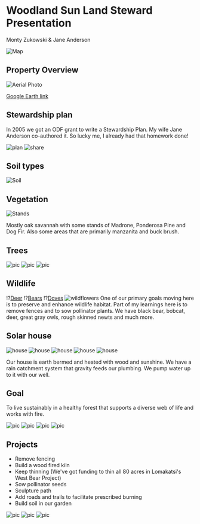 <!--
author:   Monty Zukowski

email:    monty@washdish.com

version:  0.0.1

language: en

narrator: US English Female

comment:  Land steward presentation.

link:     https://cdn.jsdelivr.net/chartist.js/latest/chartist.min.css

script:   https://cdn.jsdelivr.net/chartist.js/latest/chartist.min.js

import: https://raw.githubusercontent.com/LiaTemplates/Fullscreen/0.0.1/README.md
-->

# Woodland Sun Land Steward Presentation
Monty Zukowski & Jane Anderson

![Map](pics/map.png)

## Property Overview
![Aerial Photo](pics/Aerial.jpg)

[Google Earth link](https://earth.google.com/web/search/980+Poormans+Creek+Road,+Jacksonville,+OR/@42.27458405,-122.95706143,761.37107052a,707.43693216d,35y,0h,0t,0r/data=CigiJgokCb3hg015yDdAEbnhg015yDfAGd4P3Tbzs0NAIS29zFVDxlDA)

## Stewardship plan
In 2005 we got an ODF grant to write a Stewardship Plan. My wife Jane Anderson co-authored it. So lucky me, I already had that homework done!

![plan](pics/StewardshipPlan.jpg) 
![share](pics/costshare.jpg)


## Soil types
![Soil](pics/SoilTypes.jpg)

## Vegetation
![Stands](pics/Stands.jpg)

Mostly oak savannah with some stands of Madrone, Ponderosa Pine and Dog Fir. Also some areas that are primarily manzanita and buck brush. 

## Trees
![pic](pics/IMG_0094.jpeg)
![pic](pics/IMG_0847.jpeg)
![pic](pics/IMG_0561.jpeg)

## Wildlife
!?[Deer](pics/Deer.mp4)<!-- autoplay="true" muted="true" -->
!?[Bears](pics/107.mp4)<!-- autoplay="true" muted="true" -->
!?[Doves](pics/Doves.mp4)<!-- autoplay="true" muted="true" -->
![wildflowers](pics/IMG_2190.jpeg)
One of our primary goals moving here is to preserve and enhance wildlife habitat. Part of my learnings here is to remove fences and to sow pollinator plants. We have black bear, bobcat, deer, great gray owls, rough skinned newts and much more. 

## Solar house
![house](pics/IMG_0096.jpeg)
![house](pics/IMG_0620.jpeg)
![house](pics/catchment.jpeg)
![house](pics/kachelofen.jpeg)
![house](pics/IMG_1657.jpeg)

Our house is earth bermed and heated with wood and sunshine. We have a rain catchment system that gravity feeds our plumbing. We pump water up to it with our well.

## Goal
To live sustainably in a healthy forest that supports a diverse web of life and works with fire.

![pic](pics/IMG_1849.jpeg)
![pic](pics/IMG_1913.jpeg)
![pic](pics/IMG_3080.jpeg)
![pic](pics/IMG_3349.jpeg)

## Projects
* Remove fencing
* Build a wood fired kiln
* Keep thinning (We've got funding to thin all 80 acres in Lomakatsi's West Bear Project)
* Sow pollinator seeds
* Sculpture path
* Add roads and trails to facilitate prescribed burning
* Build soil in our garden

![pic](pics/IMG_0842.jpeg)
![pic](pics/thumb_IMG_2173_1024.jpeg)
![pic](pics/sculpture.jpeg)



